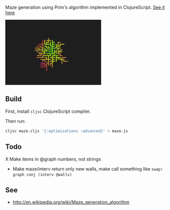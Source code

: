 Maze generation using Prim's algorithm implemented in ClojureScript. [See it here](http://jeffcarp.github.io/maze/)

<a href="http://jeffcarp.github.io/maze/"><img src="https://raw.githubusercontent.com/jeffcarp/maze/gh-pages/maze.gif" alt="maze gif" /></a>

## Build

First, install `cljsc` ClojureScript compiler.

Then run:

```bash
cljsc maze.cljs '{:optimizations :advanced}' > maze.js
```

## Todo

X Make items in @graph numbers, not strings
- Make maze/interv return only new walls, make call something like `swap! graph conj (interv @walls)`

## See

- http://en.wikipedia.org/wiki/Maze_generation_algorithm
